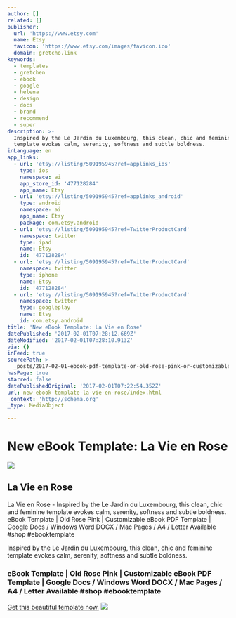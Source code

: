 ```yaml
---
author: []
related: []
publisher:
  url: 'https://www.etsy.com'
  name: Etsy
  favicon: 'https://www.etsy.com/images/favicon.ico'
  domain: gretcho.link
keywords:
  - templates
  - gretchen
  - ebook
  - google
  - helena
  - design
  - docs
  - brand
  - recommend
  - super
description: >-
  Inspired by the Le Jardin du Luxembourg, this clean, chic and feminine
  template evokes calm, serenity, softness and subtle boldness.
inLanguage: en
app_links:
  - url: 'etsy://listing/509195945?ref=applinks_ios'
    type: ios
    namespace: ai
    app_store_id: '477128284'
    app_name: Etsy
  - url: 'etsy://listing/509195945?ref=applinks_android'
    type: android
    namespace: ai
    app_name: Etsy
    package: com.etsy.android
  - url: 'etsy://listing/509195945?ref=TwitterProductCard'
    namespace: twitter
    type: ipad
    name: Etsy
    id: '477128284'
  - url: 'etsy://listing/509195945?ref=TwitterProductCard'
    namespace: twitter
    type: iphone
    name: Etsy
    id: '477128284'
  - url: 'etsy://listing/509195945?ref=TwitterProductCard'
    namespace: twitter
    type: googleplay
    name: Etsy
    id: com.etsy.android
title: 'New eBook Template: La Vie en Rose'
datePublished: '2017-02-01T07:28:12.669Z'
dateModified: '2017-02-01T07:28:10.913Z'
via: {}
inFeed: true
sourcePath: >-
  _posts/2017-02-01-ebook-pdf-template-or-old-rose-pink-or-customizable-ebook-pdf.md
hasPage: true
starred: false
datePublishedOriginal: '2017-02-01T07:22:54.352Z'
url: new-ebook-template-la-vie-en-rose/index.html
_context: 'http://schema.org'
_type: MediaObject

---
```

# New eBook Template: La Vie en Rose

<article style=""><img src="https://s3-us-west-2.amazonaws.com/the-grid-img/p/bf41a24e9b7ebbba104135a47bff3596444d95f6.jpg" /><h1>La Vie en Rose</h1><p>La Vie en Rose - Inspired by the Le Jardin du Luxembourg, this clean, chic and feminine template evokes calm, serenity, softness and subtle boldness. eBook Template | Old Rose Pink | Customizable eBook PDF Template | Google Docs / Windows Word DOCX / Mac Pages / A4 / Letter Available #shop #ebooktemplate</p></article>

Inspired by the Le Jardin du Luxembourg, this clean, chic and feminine template evokes calm, serenity, softness and subtle boldness.

### eBook Template | Old Rose Pink | Customizable eBook PDF Template | Google Docs / Windows Word DOCX / Mac Pages / A4 / Letter Available \#shop \#ebooktemplate
[Get this beautiful template now.][0]
![](https://the-grid-user-content.s3-us-west-2.amazonaws.com/031bd488-20a8-419e-9017-aee98a0f4bae.png)

[0]: http://gretcho.link/shop-ebook-template-rose-sage-pink